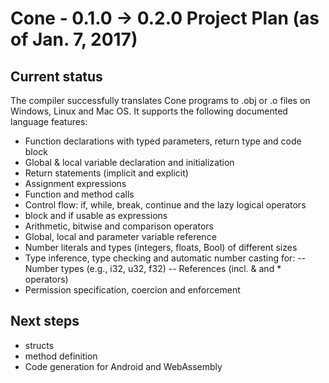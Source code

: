 # Cone - 0.1.0 -> 0.2.0 Project Plan (as of Jan. 7, 2017)

## Current status

The compiler successfully translates Cone programs to .obj or .o files on Windows, Linux and Mac OS. 
It supports the following documented language features:

- Function declarations with typed parameters, return type and code block
- Global & local variable declaration and initialization
- Return statements (implicit and explicit)
- Assignment expressions
- Function and method calls
- Control flow: if, while, break, continue and the lazy logical operators
- block and if usable as expressions
- Arithmetic, bitwise and comparison operators
- Global, local and parameter variable reference
- Number literals and types (integers, floats, Bool) of different sizes
- Type inference, type checking and automatic number casting for:
  -- Number types (e.g., i32, u32, f32)
  -- References (incl. & and * operators)
- Permission specification, coercion and enforcement

## Next steps

- structs
- method definition
- Code generation for Android and WebAssembly
